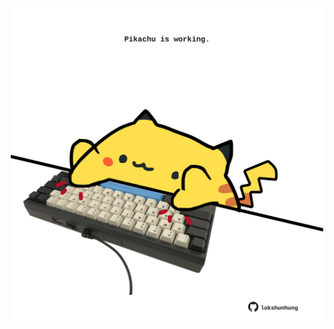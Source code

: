 <!-- built at 28/04/2021, 23:07:07 UTC -->
<p align="center">
  <img width="500" height="500" src="./ReadmeImage.svg">
</p>
